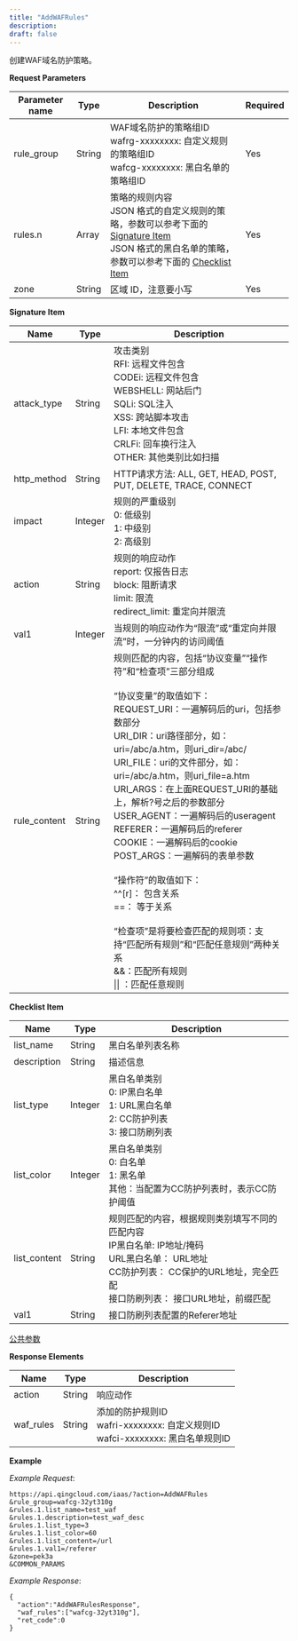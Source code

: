 ```yaml
---
title: "AddWAFRules"
description: 
draft: false
---
```




创建WAF域名防护策略。

**Request Parameters**

| Parameter name | Type | Description | Required |
| --- | --- | --- | --- |
| rule_group | String | WAF域名防护的策略组ID<br/>wafrg-xxxxxxxx: 自定义规则的策略组ID<br/>wafcg-xxxxxxxx: 黑白名单的策略组ID | Yes |
| rules.n | Array |策略的规则内容<br/>JSON 格式的自定义规则的策略，参数可以参考下面的 [Signature Item](#signature-item)<br/>JSON 格式的黑白名单的策略，参数可以参考下面的 [Checklist Item](#checklist-item)| Yes |
| zone | String | 区域 ID，注意要小写 | Yes |

**Signature Item**

| Name | Type | Description |
| --- | --- | --- |
| attack_type | String |攻击类别<br/>RFI: 远程文件包含<br/>CODEi: 远程文件包含<br/>WEBSHELL: 网站后门<br/>SQLi: SQL注入<br/>XSS: 跨站脚本攻击<br/>LFI: 本地文件包含<br/>CRLFi: 回车换行注入<br/>OTHER: 其他类别比如扫描|
| http_method | String |HTTP请求方法: ALL, GET, HEAD, POST, PUT, DELETE, TRACE, CONNECT |
| impact | Integer |规则的严重级别<br/>0: 低级别<br/>1: 中级别<br/>2: 高级别|
| action | String |规则的响应动作<br/>report: 仅报告日志<br/>block: 阻断请求<br/>limit: 限流<br/>redirect_limit: 重定向并限流 |
| val1 | Integer | 当规则的响应动作为“限流”或“重定向并限流”时，一分钟内的访问阈值 |
| rule_content | String |规则匹配的内容，包括“协议变量”“操作符”和“检查项”三部分组成<br/><br/> “协议变量”的取值如下：<br/>REQUEST_URI：一遍解码后的uri，包括参数部分<br/> URI_DIR：uri路径部分，如：uri=/abc/a.htm，则uri_dir=/abc/<br/>  URI_FILE：uri的文件部分，如：uri=/abc/a.htm，则uri_file=a.htm<br/>    URI_ARGS：在上面REQUEST_URI的基础上，解析?号之后的参数部分<br/>    USER_AGENT：一遍解码后的useragent<br/> REFERER：一遍解码后的referer<br/> COOKIE：一遍解码后的cookie<br/> POST_ARGS：一遍解码的表单参数<br/><br/>    “操作符”的取值如下：<br/> ^^[r]： 包含关系<br/> ==： 等于关系<br/><br/>  “检查项”是将要检查匹配的规则项：支持“匹配所有规则”和“匹配任意规则”两种关系<br/> &&：匹配所有规则<br/> &#124;&#124; ：匹配任意规则|

**Checklist Item**

| Name | Type | Description |
| --- | --- | --- |
| list_name | String | 黑白名单列表名称 |
| description | String | 描述信息 |
| list_type | Integer |黑白名单类别<br/>0: IP黑白名单<br/>1: URL黑白名单<br/>2: CC防护列表<br/>3: 接口防刷列表 |
| list_color | Integer |黑白名单类别<br/>0: 白名单<br/>1: 黑名单<br/>其他：当配置为CC防护列表时，表示CC防护阈值 |
| list_content | String |规则匹配的内容，根据规则类别填写不同的匹配内容<br/>IP黑白名单: IP地址/掩码<br/>URL黑白名单： URL地址<br/>CC防护列表： CC保护的URL地址，完全匹配<br/>接口防刷列表： 接口URL地址，前缀匹配 |
| val1 | String | 接口防刷列表配置的Referer地址 |

[公共参数](../../parameters/)

**Response Elements**

| Name | Type | Description |
| --- | --- | --- |
| action | String | 响应动作 |
| waf_rules | String |添加的防护规则ID<br/>wafri-xxxxxxxx: 自定义规则ID<br/>wafci-xxxxxxxx: 黑白名单规则ID |

**Example**

_Example Request_:

```
https://api.qingcloud.com/iaas/?action=AddWAFRules
&rule_group=wafcg-32yt310g
&rules.1.list_name=test_waf
&rules.1.description=test_waf_desc
&rules.1.list_type=3
&rules.1.list_color=60
&rules.1.list_content=/url
&rules.1.val1=/referer
&zone=pek3a
&COMMON_PARAMS
```

_Example Response_:

```
{
  "action":"AddWAFRulesResponse",
  "waf_rules":["wafcg-32yt310g"],
  "ret_code":0
}
```
